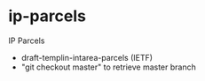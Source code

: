 # ip-parcels
IP Parcels
- draft-templin-intarea-parcels (IETF)
- "git checkout master" to retrieve master branch
